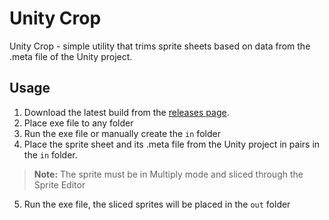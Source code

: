 # Unity Crop
Unity Crop - simple utility that trims sprite sheets based on data from the .meta file of the Unity project.

## Usage
1. Download the latest build from the [releases page](https://github.com/Senya01/UnityCrop/releases/tag/Latest).
2. Place exe file to any folder
3. Run the exe file or manually create the `in` folder
4. Place the sprite sheet and its .meta file from the Unity project in pairs in the `in` folder. 
> **Note:** The sprite must be in Multiply mode and sliced through the Sprite Editor
5. Run the exe file, the sliced sprites will be placed in the `out` folder
